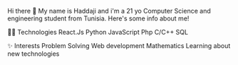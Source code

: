 Hi there 👋
My name is Haddaji and i'm a 21 yo Computer Science and engineering student from Tunisia.
Here's some info about me!

👨‍💻 Technologies
React.Js
Python
JavaScript
Php
C/C++
SQL 

✨ Interests
Problem Solving
Web development
Mathematics
Learning about new technologies 



